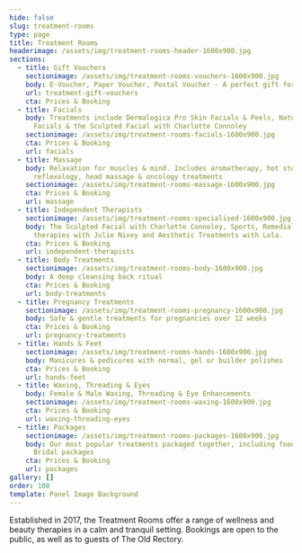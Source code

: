 ```yaml
---
hide: false
slug: treatment-rooms
type: page
title: Treatment Rooms
headerimage: /assets/img/treatment-rooms-header-1600x900.jpg
sections:
  - title: Gift Vouchers
    sectionimage: /assets/img/treatment-rooms-vouchers-1600x900.jpg
    body: E-Voucher, Paper Voucher, Postal Voucher - A perfect gift for any occasion
    url: treatment-gift-vouchers
    cta: Prices & Booking
  - title: Facials
    body: Treatments include Dermalogica Pro Skin Facials & Peels, Natural Rock Rose
      Facials & the Sculpted Facial with Charlotte Connoley
    sectionimage: /assets/img/treatment-rooms-facials-1600x900.jpg
    cta: Prices & Booking
    url: facials
  - title: Massage
    body: Relaxation for muscles & mind. Includes aromatherapy, hot stone,
      reflexology, head massage & oncology treatments
    sectionimage: /assets/img/treatment-rooms-massage-1600x900.jpg
    cta: Prices & Booking
    url: massage
  - title: Independent Therapists
    sectionimage: /assets/img/treatment-rooms-specialised-1600x900.jpg
    body: The Sculpted Facial with Charlotte Connoley, Sports, Remedial & Postural
      therapies with Julie Nixey and Aesthetic Treatments with Lola.
    cta: Prices & Booking
    url: independent-therapists
  - title: Body Treatments
    sectionimage: /assets/img/treatment-rooms-body-1600x900.jpg
    body: A deep cleansing back ritual
    cta: Prices & Booking
    url: body-treatments
  - title: Pregnancy Treatments
    sectionimage: /assets/img/treatment-rooms-pregnancy-1600x900.jpg
    body: Safe & gentle treatments for pregnancies over 12 weeks
    cta: Prices & Booking
    url: pregnancy-treatments
  - title: Hands & Feet
    sectionimage: /assets/img/treatment-rooms-hands-1600x900.jpg
    body: Manicures & pedicures with normal, gel or builder polishes
    cta: Prices & Booking
    url: hands-feet
  - title: Waxing, Threading & Eyes
    body: Female & Male Waxing, Threading & Eye Enhancements
    sectionimage: /assets/img/treatment-rooms-waxing-1600x900.jpg
    cta: Prices & Booking
    url: waxing-threading-eyes
  - title: Packages
    sectionimage: /assets/img/treatment-rooms-packages-1600x900.jpg
    body: Our most popular treatments packaged together, including food add-ons &
      Bridal packages
    cta: Prices & Booking
    url: packages
gallery: []
order: 100
template: Panel Image Background
---
```

Established in 2017, the Treatment Rooms offer a range of wellness and beauty therapies in a calm and tranquil setting. Bookings are open to the public, as well as to guests of The Old Rectory.
